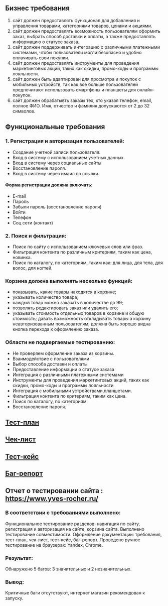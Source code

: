 

## Бизнес требования	

1. сайт должен предоставлять функционал для добавления и управления товарами, категориями товаров, ценами и акциями.
2.	сайт должен предоставлять возможность пользователям оформить заказ, выбрать способ доставки и оплаты, а также предоставлять информацию о статусе заказа. 
3. сайт должен поддерживать интеграцию с различными платежными системами, чтобы пользователи могли безопасно и удобно оплачивать свои покупки. 
4. сайт должен предоставлять инструменты для проведения маркетинговых акций, таких как скидки, промо-коды и программы лояльности. 
5. сайт должен быть адаптирован для просмотра и покупок с мобильных устройств, так как все больше пользователей предпочитают использовать смартфоны и планшеты для онлайн-покупок. 
6. сайт должен обрабатывть заказы тех, кто указал телефон, email, полное ФИО. Имя, отчество и фамилия допускаются от 2 до 32 символов. 

## Функциональные требования	

### 1. Регистрация и авторизация пользователей: 
* Создание учетной записи пользователя.
* Вход в систему с использованием учетных данных. 
* Вход в систему через социальные сайты 
* Восстановление пароля.
* Вход в систему через имаил по ссылки.
#### Форма регистрации должна включать: 
* E-mail
* Пароль
* Забыли пароль (восстановление пароля)
* Войти
* Телефон
* Соц сети (контакт)
### 2. Поиск и фильтрация: 
* Поиск по сайту с использованием ключевых слов или фраз.
* Фильтрация контента по различным критериям, таким как цена, новинка.
* Поиск по каталогу, по категориям, таким как: для лица, для тела, для волос, для ногтей. 
### Корзина должна выполнять несколько функций: 
* показывать, какие товары находятся в корзине;
* указывать количество товара;
* каждый товар можно заказать в количестве до 99;
* позволять редактировать заказ или удалить его;
* указывать стоимость отдельных товаров в корзине и общую стоимость;
давать возможность откладывать товары а корзину неавторизованным пользователям;
должна быть хорошо видна кнопка перехода к оформлению заказа.

### Области не подвергаемые тестированию: 	
* Не проверяем оформление заказа из корзины. 
* Взаимодействие с пользователями
* Выбор способа доставки и оплаты
* Предоставление информации о статусе заказа
* Интеграция с различными платежными системами
* Инструменты для проведения маркетинговых акций, таких как скидки, промо-коды и программы лояльности
* Интеграция с мобильными устройствами,планшетами. 
* Фильтрация контента по критериям, таким как цена.
* Поиск по каталогу, по категориям. 
* Восстановление пароля.
## [Тест-план](https://docs.google.com/document/d/1scd7xrSIvfJJO76sskfHUFr0_qwUzZ_zIFzaeo2MyqA/edit?usp=sharing)
 ## [Чек-лист](https://docs.google.com/spreadsheets/d/1B0EqWRSgdJeFzc8Xc3wj1MV7kCKRQLvVrznHa-VUDfQ/edit?usp=sharing)
 ## [Тест-кейс](https://docs.google.com/spreadsheets/d/1iGFhtd1HNaOcBJV_Z5u1ov4ofGdB-PS3Axw5fzdrj_M/edit?usp=sharing)
 ## [Баг-репорт](https://docs.google.com/spreadsheets/d/1SbPt_GXVbjBVwIc_KcG_H_6t_pXvhPr18IsMbI7kEz0/edit?usp=sharing)

 ## Отчет о тестировании сайта : https://www.yves-rocher.ru/ 
### В соответствии с требованиями выполнено:

Функциональное тестирование разделов: навигация по сайту, регистрация и авторизация на сайте, корзина сайта. Выполнено тестирование совместимости.
Оформление документации: требования, тест-план, чек-лист, тест-кейс, баг-репорт.
Проведено ручное тестирование на браузерах: Yandex, Chrome.

### Результат:
Обнаружено 5 багов: 3 значительных и 2 незначительных. 

### Вывод:
Критичные баги отсутствуют, интернет магазин рекомендован к запуску.

